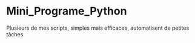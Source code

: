 # Mini_Programe_Python
Plusieurs de mes scripts, simples mais efficaces, automatisent de petites tâches.
